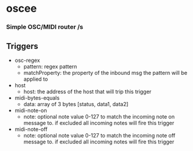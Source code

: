 # oscee

### Simple OSC/MIDI router /s

## Triggers

- osc-regex
    - pattern: regex pattern
    - matchProperty: the property of the inbound msg the pattern will be applied to
- host
    - host: the address of the host that will trip this trigger
- midi-bytes-equals
    - data: array of 3 bytes [status, data1, data2]
- midi-note-on
    - note: optional note value 0-127 to match the incoming note on message to. if excluded all incoming notes will fire this trigger
- midi-note-off
    - note: optional note value 0-127 to match the incoming note off message to. if excluded all incoming notes will fire this trigger
